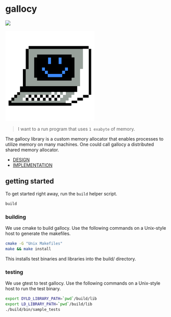 # gallocy

<a href="https://travis-ci.org/sholsapp/gallocy">
<img src='https://secure.travis-ci.org/sholsapp/gallocy.png?branch=master'>
</a>

![This is Exabyte.](./resources/images/exabyte-logo.png)

> I want to a run program that uses ``1 exabyte`` of memory.

The gallocy library is a custom memory allocator that enables processes to
utilize memory on many machines. One could call gallocy a distributed shared
memory allocator.

  - [DESIGN](./resources/DESIGN.md)
  - [IMPLEMENTATION](./resources/IMPLEMENTATION.md)

## getting started

To get started right away, run the `build` helper script.

```bash
build
```

### building

We use cmake to build gallocy. Use the following commands on a Unix-style host
to generate the makefiles.

```bash
cmake -G "Unix Makefiles"
make && make install
```

This installs test binaries and libraries into the build/ directory.

### testing

We use gtest to test gallocy. Use the following commands on a Unix-style host
to run the test binary.

```bash
export DYLD_LIBRARY_PATH=`pwd`/build/lib
export LD_LIBRARY_PATH=`pwd`/build/lib
./build/bin/sample_tests
```
